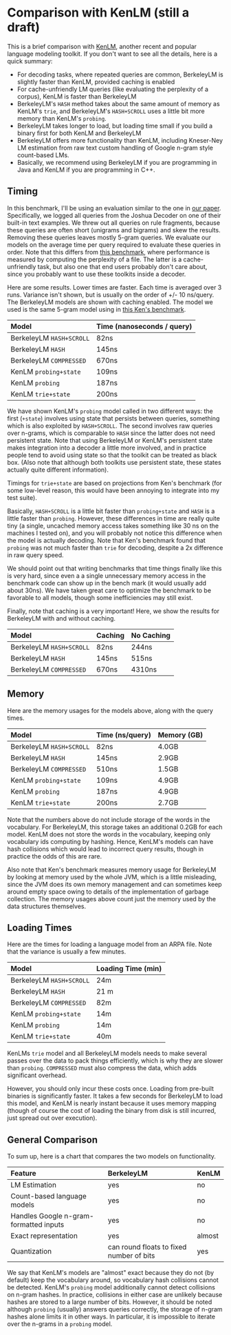 # Comparison with KenLM (still a draft) #

This is a brief comparison with [KenLM](http://kheafield.com/code/kenlm/), another recent and popular language modeling toolkit. If you don't want to see all the details, here is a quick summary:
  * For decoding tasks, where repeated queries are common, BerkeleyLM is slightly faster than KenLM, provided caching is enabled
  * For cache-unfriendly LM queries (like evaluating the perplexity of a corpus), KenLM is faster than BerkeleyLM
  * BerkeleyLM's `HASH` method takes about the same amount of memory as KenLM's `trie`, and BerkeleyLM's `HASH+SCROLL` uses a little bit more memory than KenLM's `probing`.
  * BerkeleyLM takes longer to load, but loading time small if you build a binary first for both KenLM and BerkeleyLM
  * BerkeleyLM offers more functionality than KenLM, including Kneser-Ney LM estimation from raw text custom handling of Google n-gram style count-based LMs.
  * Basically, we recommend using BerkeleyLM if you are programming in Java and KenLM if you are programming in C++.

## Timing ##

In this benchmark, I'll be using an evaluation similar to the one in [our paper](http://nlp.cs.berkeley.edu/pubs/Pauls-Klein_2011_LM_paper.pdf). Specifically, we logged all queries from the Joshua Decoder on one of their built-in text examples. We threw out all queries on rule fragments, because these queries are often short (unigrams and bigrams) and skew the results. Removing these queries leaves mostly 5-gram queries. We evaluate our models on the average time per query required to evaluate these queries in order. Note that this differs from [this benchmark](http://kheafield.com/code/kenlm/benchmark/), where performance is measured by computing the perplexity of a file. The latter is a cache-unfriendly task, but also one that end users probably don't care about, since you probably want to use these toolkits inside a decoder.

Here are some results. Lower times are faster. Each time is averaged over 3 runs. Variance isn't shown, but is usually on the order of +/- 10 ns/query. The BerkeleyLM models are shown with caching enabled. The model we used is the same 5-gram model using in [this Ken's benchmark](http://kheafield.com/code/kenlm/benchmark/).

| Model | Time (nanoseconds / query) |
|:------|:---------------------------|
| BerkeleyLM `HASH+SCROLL` | 82ns |
| BerkeleyLM `HASH` | 145ns |
| BerkeleyLM `COMPRESSED` | 670ns |
| KenLM `probing+state` | 109ns |
| KenLM `probing` | 187ns |
| KenLM `trie+state` | 200ns|

We have shown KenLM's `probing` model called in two different ways: the first (`+state`) involves using state that persists between queries, something which is also exploited by `HASH+SCROLL`. The second involves raw queries over n-grams, which is comparable to `HASH` since the latter does not need persistent state. Note that using BerkeleyLM or KenLM's persistent state makes integration into a decoder a little more involved, and in practice people tend to avoid using state so that the toolkit can be treated as black box. (Also note that although both toolkits use persistent state, these states actually quite different information).

Timings for `trie+state` are based on projections from Ken's benchmark (for some low-level reason, this would have been annoying to integrate into my test suite).

Basically, `HASH+SCROLL` is a little bit faster than `probing+state` and `HASH` is a little faster than `probing`. However, these differences in time are really quite tiny (a single, uncached memory access takes something like 30 ns on the machines I tested on), and you will probably not notice this difference when the model is actually decoding. Note that Ken's benchmark found that `probing` was not much faster than `trie` for decoding, despite a 2x difference in raw query speed.

We should point out that writing benchmarks that time things finally like this is very hard, since even a a single unnecessary memory access in the benchmark code can show up in the bench mark (it would usually add about 30ns). We have taken great care to optimize the benchmark to be favorable to all models, though some inefficiencies may still exist.

Finally, note that caching is a very important! Here, we show the results for BerkeleyLM with and without caching.

| Model | Caching | No Caching|
|:------|:--------|:----------|
| BerkeleyLM `HASH+SCROLL` | 82ns | 244ns|
| BerkeleyLM `HASH` | 145ns | 515ns |
| BerkeleyLM `COMPRESSED` | 670ns | 4310ns |

## Memory ##

Here are the memory usages for the models above, along with the query times.

| Model | Time (ns/query)  | Memory (GB) |
|:------|:-----------------|:------------|
| BerkeleyLM `HASH+SCROLL` | 82ns | 4.0GB |
| BerkeleyLM `HASH` | 145ns | 2.9GB |
| BerkeleyLM `COMPRESSED` | 510ns | 1.5GB |
| KenLM `probing+state` | 109ns | 4.9GB|
| KenLM `probing` | 187ns | 4.9GB |
| KenLM `trie+state` | 200ns | 2.7GB |

Note that the numbers above do not include storage of the words in the vocabulary. For BerkeleyLM, this storage takes an additional 0.2GB for each model. KenLM does not store the words in the vocabulary, keeping only vocabulary ids computing by hashing. Hence, KenLM's models can have hash collisions which would lead to incorrect query results, though in practice the odds of this are rare.

Also note that Ken's benchmark measures memory usage for BerkeleyLM by looking at memory used by the whole JVM, which is a little misleading, since the JVM does its own memory management and can sometimes keep around empty space owing to details of the implementation of garbage collection. The memory usages above count just the memory used by the data structures themselves.

## Loading Times ##

Here are the times for loading a language model from an ARPA file. Note that the variance is usually a few minutes.

| Model |Loading Time (min)  |
|:------|:-------------------|
| BerkeleyLM `HASH+SCROLL` | 24m |
| BerkeleyLM `HASH` | 21 m |
| BerkeleyLM `COMPRESSED` | 82m |
| KenLM `probing+state` | 14m |
| KenLM `probing` | 14m |
| KenLM `trie+state` | 40m |

KenLMs `trie` model and all BerkeleyLM models needs to make several passes over the data to pack things efficiently, which is why they are slower than `probing`. `COMPRESSED` must also compress the data, which adds significant overhead.

However, you should only incur these costs once. Loading from pre-built binaries is significantly faster. It takes a few seconds for BerkeleyLM to load this model, and KenLM is nearly instant because it uses memory mapping (though of course the cost of loading the binary from disk is still incurred, just spread out over execution).

## General Comparison ##

To sum up, here is a chart that compares the two models on functionality.

| Feature | BerkeleyLM | KenLM |
|:--------|:-----------|:------|
| LM Estimation | yes | no |
| Count-based language models | yes | no |
| Handles Google n-gram-formatted inputs | yes | no |
| Exact representation | yes | almost|
| Quantization | can round floats to fixed number of bits | yes |

We say that KenLM's models are "almost" exact because they do not (by default) keep the vocabulary around, so vocabulary hash collisions cannot be detected. KenLM's `probing` model additionally cannot detect collisions on n-gram hashes. In practice, collisions in either case are unlikely because hashes are stored to a large number of bits. However, it should be noted although `probing` (usually) answers queries correctly, the storage of n-gram hashes alone limits it in other ways. In particular, it is impossible to iterate over the n-grams in a `probing` model.